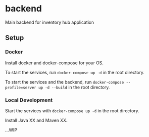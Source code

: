 # backend

Main backend for inventory hub application

## Setup

### Docker

Install docker and docker-compose for your OS.

To start the services, run `docker-compose up -d` in the root directory.

To start the services and the backend, run `docker-compose --profile=server up -d --build` in the root directory.

### Local Development

Start the services with `docker-compose up -d` in the root directory.

Install Java XX and Maven XX.

...WIP
